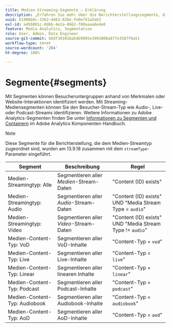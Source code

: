 ```yaml
---
title: Medien-Streaming-Segmente – Erklärung
description: „Erfahren Sie mehr über die Berichterstellungssegmente, die mit dem Medien-Stream-Typ verknüpft sind, einschließlich Segment, Beschreibung und Regel für den Medien-Stream-Typ.“
uuid: 61906b8c-3362-4463-82be-fe0e741a5eb3
exl-id: a450801c-0d6b-4e2a-8662-f00aaaa6e4e0
feature: Media Analytics, Segmentation
role: User, Admin, Data Engineer
source-git-commit: b6df391016ab4b9095e3993808a877e3587f0a51
workflow-type: tm+mt
source-wordcount: '204'
ht-degree: 100%

---
```


# Segmente{#segments}

Mit Segmenten können Besucheruntergruppen anhand von Merkmalen oder Website-Interaktionen identifiziert werden. Mit Streaming-Mediensegmenten können Sie den Besucher-Stream-Typ wie Audio-, Live- oder Podcast-Streams identifizieren. Weitere Informationen zu Adobe Analytics-Segmenten finden Sie unter [Informationen zu Segmenten und Containern](https://experienceleague.adobe.com/docs/analytics/components/segmentation/seg-overview.html?lang=de) im Adobe Analytics Komponenten-Handbuch.

>[!NOTE]
>
>Diese Segmente für die Berichterstellung, die dem Medien-Streamtyp zugeordnet sind, wurden am 13.9.18 zusammen mit dem `streamType`-Parameter eingeführt.

| Segment | Beschreibung | Regel |
|---|---|---|
| Medien-Streamingtyp: Alle | Segmentieren aller *Medien*-Stream-Daten | &quot;Content (ID) exists&quot; |
| Medien-Streamingtyp: Audio | Segmentieren aller *Audio*-Stream-Daten | &quot;Content (ID) exists&quot; UND &quot;Media Stream Type = `audio`&quot; |
| Medien-Streamingtyp: Video | Segmentieren aller *Video*-Stream-Daten | &quot;Content (ID) exists&quot; UND &quot;Media Stream Type != `audio`&quot; |
| Medien-Content-Typ: VoD | Segmentieren aller VoD-Inhalte | &quot;Content-Typ = `vod`&quot; |
| Medien-Content-Typ: Live | Segmentieren aller Live-Inhalte | &quot;Content-Typ = `live`&quot; |
| Medien-Content-Typ: Linear | Segmentieren aller linearen Inhalte | &quot;Content-Typ = `linear`&quot; |
| Medien-Content-Typ: Podcast | Segmentieren aller Podcast-Inhalte | &quot;Content-Typ = `podcast`&quot; |
| Medien-Content-Typ: Audiobook | Segmentieren aller Audiobook-Inhalte | &quot;Content-Typ = `audiobook`&quot; |
| Medien-Content-Typ: AoD | Segmentieren aller AoD-Inhalte | &quot;Content-Typ = `aod`&quot; |
